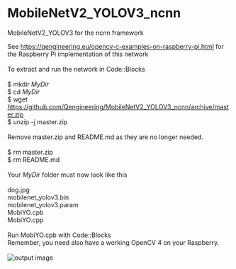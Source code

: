 # MobileNetV2_YOLOV3_ncnn
MobileNetV2_YOLOV3 for the ncnn framework

See https://qengineering.eu/opencv-c-examples-on-raspberry-pi.html for the Raspberry Pi implementation of this network <br/><br/>
To extract and run the network in Code::Blocks <br/>  <br/>
$ mkdir *MyDir* <br/>
$ cd *MyDir* <br/>
$ wget https://github.com/Qengineering/MobileNetV2_YOLOV3_ncnn/archive/master.zip <br/>
$ unzip -j master.zip <br/>
 <br/>
Remove master.zip and README.md as they are no longer needed. <br/>
 <br/>
$ rm master.zip <br/>
$ rm README.md <br/>
 <br/>
Your *MyDir* folder must now look like this <br/>
 <br/>
dog.jpg <br/>
mobilenet_yolov3.bin <br/>
mobilenet_yolov3.param <br/>
MobiYO.cpb <br/>
MobiYO.cpp <br/>
 <br/>
Run MobiYO.cpb with Code::Blocks <br/>
Remember, you need also have a working OpenCV 4 on your Raspberry.  <br/>
 <br/>
![output image]( https://qengineering.eu/images/outcome.png )

